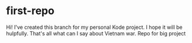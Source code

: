 # first-repo
Hi! 
I've created this branch for my personal Kode project. I hope it will be hulpfully. That's all what can I say about Vietnam war. 
Repo for big project 
